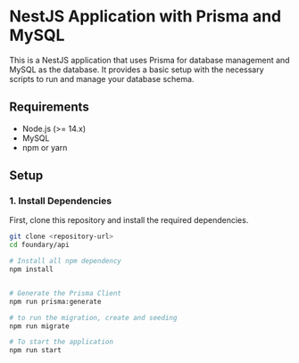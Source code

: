 # NestJS Application with Prisma and MySQL

This is a NestJS application that uses Prisma for database management and MySQL as the database. It provides a basic setup with the necessary scripts to run and manage your database schema.

## Requirements

- Node.js (>= 14.x)
- MySQL
- npm or yarn

## Setup

### 1. Install Dependencies

First, clone this repository and install the required dependencies.

```bash
git clone <repository-url>
cd foundary/api

# Install all npm dependency
npm install


# Generate the Prisma Client
npm run prisma:generate

# to run the migration, create and seeding
npm run migrate

# To start the application
npm run start